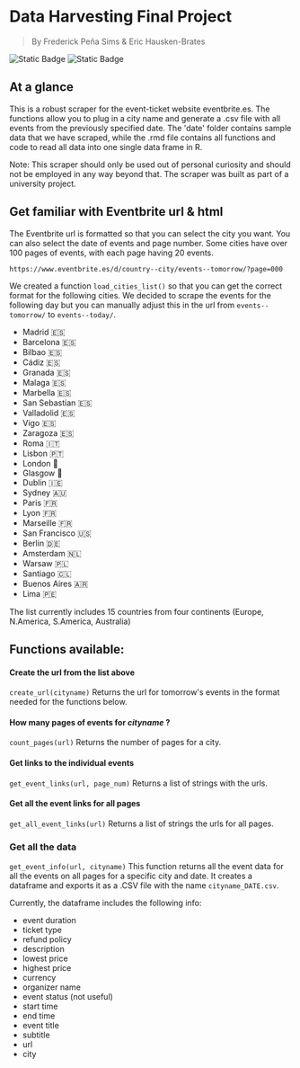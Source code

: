 # Data Harvesting Final Project 
 > By Frederick Peña Sims & Eric Hausken-Brates

![Static Badge](https://img.shields.io/badge/R_code-%23276DC3?logo=R&labelColor=white&logoColor=%23276DC3)
![Static Badge](https://img.shields.io/badge/HTML-grey?logo=htmx&logoColor=gray&labelColor=white)

## At a glance

This is a robust scraper for the event-ticket website eventbrite.es. The functions allow you to plug in a city name and generate a .csv file with all events from the previously specified date. The 'date' folder contains sample data that we have scraped, while the .rmd file contains all functions and code to read all data into one single data frame in R.

Note: This scraper should only be used out of personal curiosity and should not be employed in any way beyond that. The scraper was built as part of a university project.

## Get familiar with Eventbrite url & html 

The Eventbrite url is formatted so that you can select the city you want. You can also select the date of events and page number. Some cities have over 100 pages of events, with each page having 20 events. 

`https://www.eventbrite.es/d/country--city/events--tomorrow/?page=000`

We created a function `load_cities_list()` so that you can get the correct format for the following cities. We decided to scrape the events for the following day but you can manually adjust this in the url from `events--tomorrow/` to `events--today/`.

 * Madrid 🇪🇸
 * Barcelona 🇪🇸 
 * Bilbao 🇪🇸
 * Cádiz 🇪🇸
 * Granada 🇪🇸
 * Malaga 🇪🇸
 * Marbella 🇪🇸
 * San Sebastian 🇪🇸
 * Valladolid 🇪🇸
 * Vigo 🇪🇸
 * Zaragoza 🇪🇸
 * Roma 🇮🇹
 * Lisbon 🇵🇹
 * London 🏴󠁧󠁢󠁥󠁮󠁧󠁿
 * Glasgow 🏴󠁧󠁢󠁳󠁣󠁴󠁿
 * Dublin 🇮🇪
 * Sydney 🇦🇺
 * Paris 🇫🇷
 * Lyon 🇫🇷
 * Marseille 🇫🇷
 * San Francisco 🇺🇸
 * Berlin 🇩🇪
 * Amsterdam 🇳🇱
 * Warsaw 🇵🇱
 * Santiago 🇨🇱
 * Buenos Aires 🇦🇷
 * Lima 🇵🇪

The list currently includes 15 countries from four continents (Europe, N.America, S.America, Australia) 

## Functions available: 

#### Create the url from the list above
`create_url(cityname)` 
Returns the url for tomorrow's events in the format needed for the functions below. 

#### How many pages of events for *cityname* ? 
`count_pages(url)`
Returns the number of pages for a city. 

#### Get links to the individual events 
`get_event_links(url, page_num)`
Returns a list of strings with the urls. 

#### Get all the event links for all pages 
`get_all_event_links(url)`
Returns a list of strings the urls for all pages. 

### Get all the data 
`get_event_info(url, cityname)`
This function returns all the event data for all the events on all pages for a specific city and date. 
It creates a dataframe and exports it as a .CSV file with the name `cityname_DATE.csv`. 

Currently, the dataframe includes the following info: 
* event duration
* ticket type
* refund policy
* description
* lowest price
* highest price
* currency
* organizer name
* event status (not useful)
* start time
* end time
* event title
* subtitle
* url
* city

  

